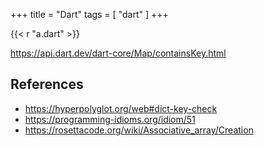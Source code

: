 +++
title = "Dart"
tags = [ "dart" ]
+++

{{< r "a.dart" >}}

<https://api.dart.dev/dart-core/Map/containsKey.html>

## References

- <https://hyperpolyglot.org/web#dict-key-check>
- <https://programming-idioms.org/idiom/51>
- <https://rosettacode.org/wiki/Associative_array/Creation>
